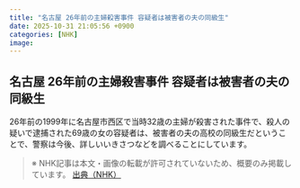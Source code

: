 ```yaml
---
title: "名古屋 26年前の主婦殺害事件 容疑者は被害者の夫の同級生"
date: 2025-10-31 21:05:56 +0900
categories: [NHK]
image: 
---
```

## 名古屋 26年前の主婦殺害事件 容疑者は被害者の夫の同級生

26年前の1999年に名古屋市西区で当時32歳の主婦が殺害された事件で、殺人の疑いで逮捕された69歳の女の容疑者は、被害者の夫の高校の同級生だということで、警察は今後、詳しいいきさつなどを調べることにしています。

> ※ NHK記事は本文・画像の転載が許可されていないため、概要のみ掲載しています。
[出典（NHK）](http://www3.nhk.or.jp/news/html/20251101/k10014965031000.html)
